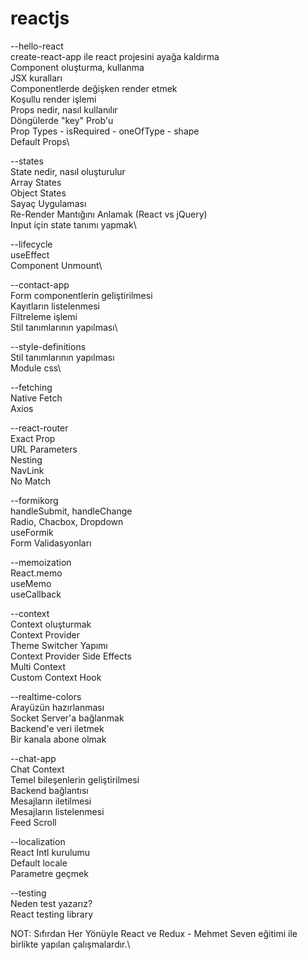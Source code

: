 # reactjs

--hello-react\
create-react-app ile react projesini ayağa kaldırma\
Component oluşturma, kullanma\
JSX kuralları\
Componentlerde değişken render etmek\
Koşullu render işlemi\
Props nedir, nasıl kullanılır\
Döngülerde "key" Prob'u\
Prop Types - isRequired - oneOfType - shape\
Default Props\

--states\
State nedir, nasıl oluşturulur\
Array States\
Object States\
Sayaç Uygulaması\
Re-Render Mantığını Anlamak (React vs jQuery)\
Input için state tanımı yapmak\

--lifecycle\
useEffect\
Component Unmount\

--contact-app\
Form componentlerin geliştirilmesi\
Kayıtların listelenmesi\
Filtreleme işlemi\
Stil tanımlarının yapılması\

--style-definitions\
Stil tanımlarının yapılması\
Module css\

--fetching\
Native Fetch\
Axios

--react-router\
Exact Prop\
URL Parameters\
Nesting\
NavLink\
No Match

--formikorg\
handleSubmit, handleChange\
Radio, Chacbox, Dropdown\
useFormik\
Form Validasyonları

--memoization\
React.memo\
useMemo\
useCallback

--context\
Context oluşturmak\
Context Provider\
Theme Switcher Yapımı\
Context Provider Side Effects\
Multi Context\
Custom Context Hook

--realtime-colors\
Arayüzün hazırlanması\
Socket Server'a bağlanmak\
Backend'e veri iletmek\
Bir kanala abone olmak

--chat-app\
Chat Context\
Temel bileşenlerin geliştirilmesi\
Backend bağlantısı\
Mesajların iletilmesi\
Mesajların listelenmesi\
Feed Scroll

--localization\
React Intl kurulumu\
Default locale\
Parametre geçmek

--testing\
Neden test yazarız?\
React testing library














NOT: Sıfırdan Her Yönüyle React ve Redux - Mehmet Seven eğitimi ile birlikte yapılan çalışmalardır.\